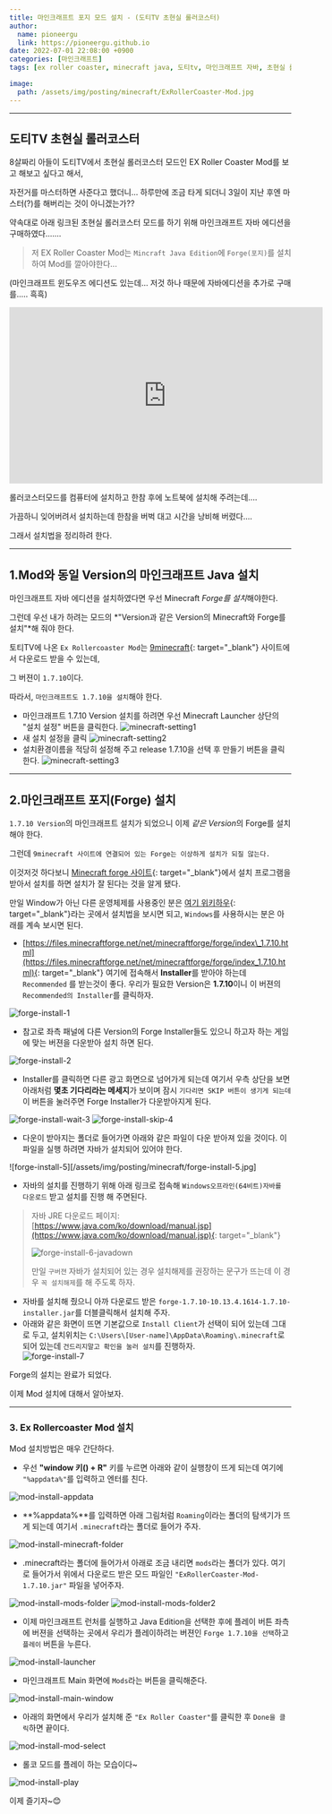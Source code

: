 ```yaml
---
title: 마인크래프트 포지 모드 설치 - (도티TV 초현실 롤러코스터)
author:
  name: pioneergu
  link: https://pioneergu.github.io
date: 2022-07-01 22:08:00 +0900
categories: [마인크래프트]
tags: [ex roller coaster, minecraft java, 도티tv, 마인크래프트 자바, 초현실 롤러코스터, 포지모드]    # TAG names should always be lowercase

image:
  path: /assets/img/posting/minecraft/ExRollerCoaster-Mod.jpg
---
```


---
## **도티TV 초현실 롤러코스터**
8살짜리 아들이 도티TV에서 초현실 롤러코스터 모드인 EX Roller Coaster Mod를 보고 해보고 싶다고 해서,

자전거를 마스터하면 사준다고 했더니... 하루만에 조금 타게 되더니 3일이 지난 후엔 마스터(?)를 해버리는 것이 아니겠는가??

약속대로 아래 링크된 초현실 롤러코스터 모드를 하기 위해 마인크래프트 자바 에디션을 구매하였다.......

> 저 EX Roller Coaster Mod는 `Mincraft Java Edition`에 `Forge(포지)`를 설치하여 Mod를 깔아야한다...

(마인크래프트 윈도우즈 에디션도 있는데... 저것 하나 때문에 자바에디션을 추가로 구매를..... 흑흑)

<div class="video">
<iframe width="560" height="315" src="https://www.youtube.com/embed/VooN8FPPvbE" title="YouTube video player" frameborder="0" allow="accelerometer; autoplay; clipboard-write; encrypted-media; gyroscope; picture-in-picture" allowfullscreen></iframe>
</div>
  

롤러코스터모드를 컴퓨터에 설치하고 한참 후에 노트북에 설치해 주려는데....

가끔하니 잊어버려서 설치하는데 한참을 버벅 대고 시간을 낭비해 버렸다....

그래서 설치법을 정리하려 한다.  

---
## **1.Mod와 동일 Version의 마인크래프트 Java 설치**
마인크래프트 자바 에디션을 설치하였다면 우선 Minecraft *Forge를 설치*해야한다.

그런데 우선 내가 하려는 모드의 *"Version과 같은 Version의 Minecraft와 Forge를 설치"*해 줘야 한다.

토티TV에 나온 `Ex Rollercoaster Mod`는 [9minecraft](https://www.9minecraft.net/exrollercoaster-mod/){: target="_blank"} 사이트에서 다운로드 받을 수 있는데,

그 버젼이 `1.7.10`이다.

따라서, `마인크래프트도 1.7.10을 설치`해야 한다.

- 마인크래프트 1.7.10 Version 설치를 하려면 우선 Minecraft Launcher 상단의 "설치 설정" 버튼을 클릭한다.
![minecraft-setting1](/assets/img/posting/minecraft/minecraft-setting1.png)
- 새 설치 설정을 클릭
![minecraft-setting2][minecraft-setting2]
- 설치환경이름을 적당히 설정해 주고 release 1.7.10을 선택 후 만들기 버튼을 클릭한다.
![minecraft-setting3][minecraft-setting3]

---
## **2.마인크래프트 포지(Forge) 설치**
`1.7.10 Version`의 마인크래프트 설치가 되었으니 이제 *같은 Version*의 Forge를 설치해야 한다.

그런데 `9minecraft 사이트에 연결되어 있는 Forge는 이상하게 설치가 되질 않는다.`

이것저것 하다보니 [Minecraft forge 사이트](https://files.minecraftforge.net/net/minecraftforge/forge/index_1.7.10.html){: target="_blank"}에서 설치 프로그램을 받아서 설치를 하면 설치가 잘 된다는 것을 알게 됐다.

만일 Window가 아닌 다른 운영체제를 사용중인 분은 [여기 위키하우](https://ko.wikihow.com/%EB%A7%88%EC%9D%B8%ED%81%AC%EB%9E%98%ED%94%84%ED%8A%B8-%ED%8F%AC%EC%A7%80-%EC%84%A4%EC%B9%98%ED%95%98%EB%8A%94-%EB%B2%95){: target="_blank"}라는 곳에서 설치법을 보시면 되고, `Windows`를 사용하시는 분은 아래를 계속 보시면 된다.

-   [https://files.minecraftforge.net/net/minecraftforge/forge/index\_1.7.10.html](https://files.minecraftforge.net/net/minecraftforge/forge/index_1.7.10.html){: target="_blank"} 여기에 접속해서 **Installer**를 받아야 하는데 `Recommended` 를 받는것이 좋다. 우리가 필요한 Version은 **1.7.10**이니 이 버젼의 `Recommended의 Installer`를 클릭하자.

![forge-install-1](/assets/img/posting/minecraft/forge-install-1.jpg)

-   참고로 좌측 패널에 다른 Version의 Forge Installer들도 있으니 하고자 하는 게임에 맞는 버젼을 다운받아 설치 하면 된다.

![forge-install-2](/assets/img/posting/minecraft/forge-install-2.jpg)

-   Installer를 클릭하면 다른 광고 화면으로 넘어가게 되는데 여기서 우측 상단을 보면 아래처럼 **몇초 기다리라는 메세지**가 보이며 잠시 `기다리면 SKIP 버튼이 생기게 되는데` 이 버튼을 눌러주면 Forge Installer가 다운받아지게 된다.

![forge-install-wait-3](/assets/img/posting/minecraft/forge-install-wait-3.jpg)
![forge-install-skip-4](/assets/img/posting/minecraft/forge-install-skip-4.jpg)

-   다운이 받아지는 폴더로 들어가면 아래와 같은 파일이 다운 받아져 있을 것이다. 이 파일을 실행 하려면 자바가 설치되어 있어야 한다.

![forge-install-5][/assets/img/posting/minecraft/forge-install-5.jpg]

-   자바의 설치를 진행하기 위해 아래 링크로 접속해 `Windows오프라인(64비트)자바를 다운로드` 받고 설치를 진행 해 주면된다.

> 자바 JRE 다운로드 페이지: [https://www.java.com/ko/download/manual.jsp](https://www.java.com/ko/download/manual.jsp){: target="_blank"}
> 
> ![forge-install-6-javadown](/assets/img/posting/minecraft/forge-install-6-javadown.jpg)
> 
>   
> 만일 `구버젼` 자바가 설치되어 있는 경우 설치해제를 권장하는 문구가 뜨는데 이 경우 `꼭 설치해제`를 해 주도록 하자.

-   자바를 설치해 줬으니 아까 다운로드 받은 `forge-1.7.10-10.13.4.1614-1.7.10-installer.jar`를 더블클릭해서 설치해 주자.
-   아래와 같은 화면이 뜨면 기본값으로 `Install Client`가 선택이 되어 있는데 그대로 두고, 설치위치는 `C:\Users\[User-name]\AppData\Roaming\.minecraft`로 되어 있는데 `건드리지말고 확인을 눌러 설치`를 진행하자.  
![forge-install-7](/assets/img/posting/minecraft/forge-install-7.jpg)

Forge의 설치는 완료가 되었다.

이제 Mod 설치에 대해서 알아보자.

---

### **3. Ex Rollercoaster Mod 설치**

Mod 설치방법은 매우 간단하다.

-   우선 **"window 키() + R"** 키를 누르면 아래와 같이 실행창이 뜨게 되는데 여기에 `"%appdata%"`를 입력하고 엔터를 친다.

![mod-install-appdata](/assets/img/posting/minecraft/mod-install-appdata.jpg)

-   **%appdata%**를 입력하면 아래 그림처럼 `Roaming`이라는 폴더의 탐색기가 뜨게 되는데 여기서 `.minecraft`라는 폴더로 들어가 주자.

![mod-install-minecraft-folder](/assets/img/posting/minecraft/mod-install-minecraft-folder.jpg)

-   .minecraft라는 폴더에 들어가서 아래로 조금 내리면 `mods`라는 폴더가 있다. 여기로 들어가서 위에서 다운로드 받은 모드 파일인 `"ExRollerCoaster-Mod-1.7.10.jar"` 파일을 넣어주자.

![mod-install-mods-folder](/assets/img/posting/minecraft/mod-install-mods-folder.jpg)
![mod-install-mods-folder2](/assets/img/posting/minecraft/mod-install-mods-folder2.jpg)

-   이제 마인크래프트 런처를 실행하고 Java Edition을 선택한 후에 플레이 버튼 좌측에 버젼을 선택하는 곳에서 우리가 플레이하려는 버젼인 `Forge 1.7.10을 선택`하고 `플레이` 버튼을 누른다.

![mod-install-launcher](/assets/img/posting/minecraft/mod-install-launcher.jpg)

-   마인크래프트 Main 화면에 `Mods`라는 버튼을 클릭해준다.

![mod-install-main-window](/assets/img/posting/minecraft/mod-install-main-window.jpg)

-   아래의 화면에서 우리가 설치해 준 `"Ex Roller Coaster"`를 클릭한 후 `Done을 클릭`하면 끝이다.

![mod-install-mod-select](/assets/img/posting/minecraft/mod-install-mod-select.jpg)

-   롤코 모드를 플레이 하는 모습이다~

![mod-install-play](/assets/img/posting/minecraft/mod-install-play.jpg)

이제 즐기자~😊

[minecraft-setting2]: /assets/img/posting/minecraft/minecraft-setting2.png
[minecraft-setting3]: /assets/img/posting/minecraft/minecraft-setting3.png